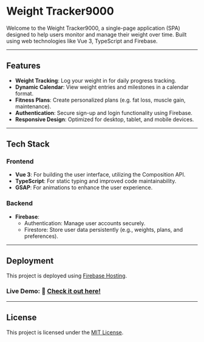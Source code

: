 # Weight Tracker9000

Welcome to the Weight Tracker9000, a single-page application (SPA) designed to help users monitor and manage their weight over time. Built using web technologies like Vue 3, TypeScript and Firebase.

---

## Features

- **Weight Tracking**: Log your weight in for daily progress tracking.
- **Dynamic Calendar**: View weight entries and milestones in a calendar format.
- **Fitness Plans**: Create personalized plans (e.g. fat loss, muscle gain, maintenance).
- **Authentication**: Secure sign-up and login functionality using Firebase.
- **Responsive Design**: Optimized for desktop, tablet, and mobile devices.

---

## Tech Stack

### Frontend
- **Vue 3**: For building the user interface, utilizing the Composition API.
- **TypeScript**: For static typing and improved code maintainability.
- **GSAP**: For animations to enhance the user experience.

### Backend
- **Firebase**:
  - Authentication: Manage user accounts securely.
  - Firestore: Store user data persistently (e.g., weights, plans, and preferences).

---

## Deployment

This project is deployed using [Firebase Hosting](https://firebase.google.com/products/hosting).

### **Live Demo**: 🚀 **[Check it out here!](https://your-project.web.app)**

---

## License
This project is licensed under the [MIT License](LICENSE).

